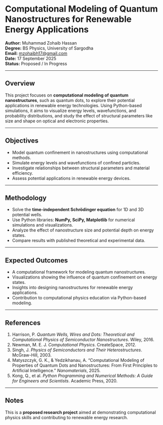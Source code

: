 # Computational Modeling of Quantum Nanostructures for Renewable Energy Applications

**Author:** Muhammad Zohaib Hassan  
**Degree:** BS Physics, University of Sargodha  
**Email:** mzohaibh17@gmail.com  
**Date:** 17 September 2025  
**Status:** Proposed / In Progress

---

## Overview
This project focuses on **computational modeling of quantum nanostructures**, such as quantum dots, to explore their potential applications in renewable energy technologies. Using Python-based simulations, it aims to visualize energy levels, wavefunctions, and probability distributions, and study the effect of structural parameters like size and shape on optical and electronic properties.

---

## Objectives
- Model quantum confinement in nanostructures using computational methods.  
- Simulate energy levels and wavefunctions of confined particles.  
- Investigate relationships between structural parameters and material efficiency.  
- Assess potential applications in renewable energy devices.

---

## Methodology
- Solve the **time-independent Schrödinger equation** for 1D and 3D potential wells.  
- Use Python libraries: **NumPy, SciPy, Matplotlib** for numerical simulations and visualizations.  
- Analyze the effect of nanostructure size and potential depth on energy states.  
- Compare results with published theoretical and experimental data.

---

## Expected Outcomes
- A computational framework for modeling quantum nanostructures.  
- Visualizations showing the influence of quantum confinement on energy states.  
- Insights into designing nanostructures for renewable energy applications.  
- Contribution to computational physics education via Python-based modeling.

---

## References
1. Harrison, P. *Quantum Wells, Wires and Dots: Theoretical and Computational Physics of Semiconductor Nanostructures*. Wiley, 2016.  
2. Newman, M. E. J. *Computational Physics*. CreateSpace, 2012.  
3. Singh, J. *Physics of Semiconductors and Their Heterostructures*. McGraw-Hill, 2003.  
4. Matyszczyk, G. K., & Yedzikhanau, A. “Computational Modeling of Properties of Quantum Dots and Nanostructures: From First Principles to Artificial Intelligence.” *Nanomaterials*, 2025.  
5. Kong, Q., et al. *Python Programming and Numerical Methods: A Guide for Engineers and Scientists*. Academic Press, 2020.

---

## Notes
This is a **proposed research project** aimed at demonstrating computational physics skills and contributing to renewable energy research.
